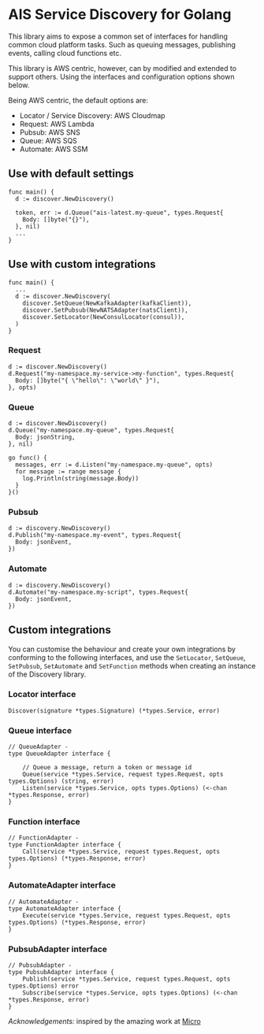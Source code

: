 # AIS Service Discovery for Golang

This library aims to expose a common set of interfaces for handling common cloud platform tasks. Such as queuing messages, publishing events, calling cloud functions etc.

This library is AWS centric, however, can by modified and extended to support others. Using the interfaces and configuration options shown below.

Being AWS centric, the default options are:

- Locator / Service Discovery: AWS Cloudmap
- Request: AWS Lambda
- Pubsub: AWS SNS
- Queue: AWS SQS
- Automate: AWS SSM

## Use with default settings

```golang
func main() {
  d := discover.NewDiscovery()

  token, err := d.Queue("ais-latest.my-queue", types.Request{
    Body: []byte("{}"),
  }, nil)
  ...
}
```

## Use with custom integrations

```golang
func main() {
  ...
  d := discover.NewDiscovery(
    discover.SetQueue(NewKafkaAdapter(kafkaClient)),
    discover.SetPubsub(NewNATSAdapter(natsClient)),
    discover.SetLocator(NewConsulLocator(consul)),
  )
}
```

### Request

```golang
d := discover.NewDiscovery()
d.Request("my-namespace.my-service->my-function", types.Request{
  Body: []byte("{ \"hello\": \"world\" }"),
}, opts)
```

### Queue

```golang
d := discover.NewDiscovery()
d.Queue("my-namespace.my-queue", types.Request{
  Body: jsonString,
}, nil)

go func() {
  messages, err := d.Listen("my-namespace.my-queue", opts)
  for message := range message {
    log.Println(string(message.Body))
  }
}()
```

### Pubsub

```golang
d := discovery.NewDiscovery()
d.Publish("my-namespace.my-event", types.Request{
  Body: jsonEvent,
})
```

### Automate

```golang
d := discovery.NewDiscovery()
d.Automate("my-namespace.my-script", types.Request{
  Body: jsonEvent,
})
```

## Custom integrations

You can customise the behaviour and create your own integrations by conforming to the following interfaces, and use the `SetLocator`, `SetQueue`, `SetPubsub`, `SetAutomate` and `SetFunction` methods when creating an instance of the Discovery library.

### Locator interface

```golang
Discover(signature *types.Signature) (*types.Service, error)
```

### Queue interface

```golang
// QueueAdapter -
type QueueAdapter interface {

	// Queue a message, return a token or message id
	Queue(service *types.Service, request types.Request, opts types.Options) (string, error)
	Listen(service *types.Service, opts types.Options) (<-chan *types.Response, error)
}
```

### Function interface

```golang
// FunctionAdapter -
type FunctionAdapter interface {
	Call(service *types.Service, request types.Request, opts types.Options) (*types.Response, error)
}
```

### AutomateAdapter interface

```golang
// AutomateAdapter -
type AutomateAdapter interface {
	Execute(service *types.Service, request types.Request, opts types.Options) (*types.Response, error)
}
```

### PubsubAdapter interface

```golang
// PubsubAdapter -
type PubsubAdapter interface {
	Publish(service *types.Service, request types.Request, opts types.Options) error
	Subscribe(service *types.Service, opts types.Options) (<-chan *types.Response, error)
}
```

_Acknowledgements:_ inspired by the amazing work at [Micro](https://github.com/micro/micro)
